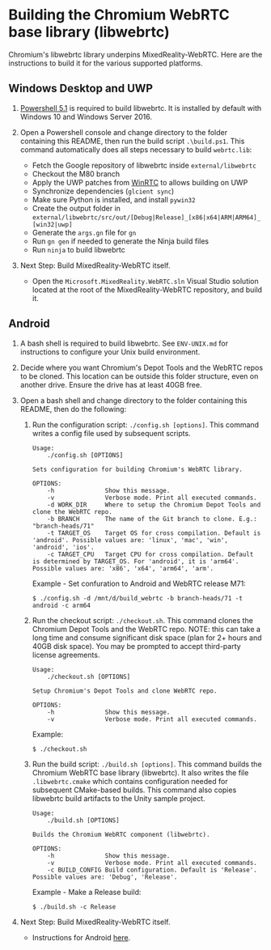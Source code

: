 # Building the Chromium WebRTC base library (libwebrtc)

Chromium's libwebrtc library underpins MixedReality-WebRTC. Here are the instructions to build it for the various supported platforms.

## Windows Desktop and UWP

1. [Powershell 5.1](https://docs.microsoft.com/en-us/powershell/scripting/install/installing-windows-powershell?view=powershell-5.1) is required to build libwebrtc. It is installed by default with Windows 10 and Windows Server 2016.

2. Open a Powershell console and change directory to the folder containing this README, then run the build script `.\build.ps1`. This command automatically does all steps necessary to build `webrtc.lib`:
   - Fetch the Google repository of libwebrtc inside `external/libwebrtc`
   - Checkout the M80 branch
   - Apply the UWP patches from [WinRTC](https://github.com/microsoft/winrtc) to allows building on UWP
   - Synchronize dependencies (`glcient sync`)
   - Make sure Python is installed, and install `pywin32`
   - Create the output folder in `external/libwebrtc/src/out/[Debug|Release]_[x86|x64|ARM|ARM64]_[win32|uwp]`
   - Generate the `args.gn` file for `gn`
   - Run `gn gen` if needed to generate the Ninja build files
   - Run `ninja` to build libwebrtc

3. Next Step: Build MixedReality-WebRTC itself.
    - Open the `Microsoft.MixedReality.WebRTC.sln` Visual Studio solution located at the root of the MixedReality-WebRTC repository, and build it.

## Android

1. A bash shell is required to build libwebrtc. See `ENV-UNIX.md` for instructions to configure your Unix build environment.

2. Decide where you want Chromium's Depot Tools and the WebRTC repos to be cloned. This location can be outside this folder structure, even on another drive. Ensure the drive has at least 40GB free.

3. Open a bash shell and change directory to the folder containing this README, then do the following:

    1. Run the configuration script: `./config.sh [options]`. This command writes a config file used by subsequent scripts.

        ```shell
        Usage:
            ./config.sh [OPTIONS]

        Sets configuration for building Chromium's WebRTC library.

        OPTIONS:
            -h              Show this message.
            -v              Verbose mode. Print all executed commands.
            -d WORK_DIR     Where to setup the Chromium Depot Tools and clone the WebRTC repo.
            -b BRANCH       The name of the Git branch to clone. E.g.: "branch-heads/71"
            -t TARGET_OS    Target OS for cross compilation. Default is 'android'. Possible values are: 'linux', 'mac', 'win', 'android', 'ios'.
            -c TARGET_CPU   Target CPU for cross compilation. Default is determined by TARGET_OS. For 'android', it is 'arm64'. Possible values are: 'x86', 'x64', 'arm64', 'arm'.
        ```

        Example - Set confuration to Android and WebRTC release M71:

        ```shell
        $ ./config.sh -d /mnt/d/build_webrtc -b branch-heads/71 -t android -c arm64
        ```

    2. Run the checkout script: `./checkout.sh`. This command clones the Chromium Depot Tools and the WebRTC repo. NOTE: this can take a long time and consume significant disk space (plan for 2+ hours and 40GB disk space). You may be prompted to accept third-party license agreements.

        ```shell
        Usage:
            ./checkout.sh [OPTIONS]

        Setup Chromium's Depot Tools and clone WebRTC repo.

        OPTIONS:
            -h              Show this message.
            -v              Verbose mode. Print all executed commands.
        ```

        Example:

        ```shell
        $ ./checkout.sh
        ```

    3. Run the build script: `./build.sh [options]`. This command builds the Chromium WebRTC base library (libwebrtc). It also writes the file `.libwebrtc.cmake` which contains configuration needed for subsequent CMake-based builds. This command also copies libwebrtc build artifacts to the Unity sample project.

        ```shell
        Usage:
            ./build.sh [OPTIONS]

        Builds the Chromium WebRTC component (libwebrtc).

        OPTIONS:
            -h              Show this message.
            -v              Verbose mode. Print all executed commands.
            -c BUILD_CONFIG Build configuration. Default is 'Release'. Possible values are: 'Debug', 'Release'.
        ```

        Example - Make a Release build:

        ```shell
        $ ./build.sh -c Release
        ```

4. Next Step: Build MixedReality-WebRTC itself.
    - Instructions for Android [here](../android/README.md).
